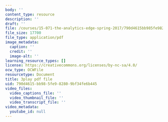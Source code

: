 ```yaml
---
body: ''
content_type: resource
description: ''
draft: ''
file: /courses/15-071-the-analytics-edge-spring-2017/790d4615bb985fe982809bf34fe6b445_8p_4qP03AM0.pdf
file_size: 17700
file_type: application/pdf
image_metadata:
  caption: ''
  credit: ''
  image-alt: ''
learning_resource_types: []
license: https://creativecommons.org/licenses/by-nc-sa/4.0/
ocw_type: OCWFile
resourcetype: Document
title: 3play pdf file
uid: 790d4615-bb98-5fe9-8280-9bf34fe6b445
video_files:
  video_captions_file: ''
  video_thumbnail_file: ''
  video_transcript_file: ''
video_metadata:
  youtube_id: null
---
```

